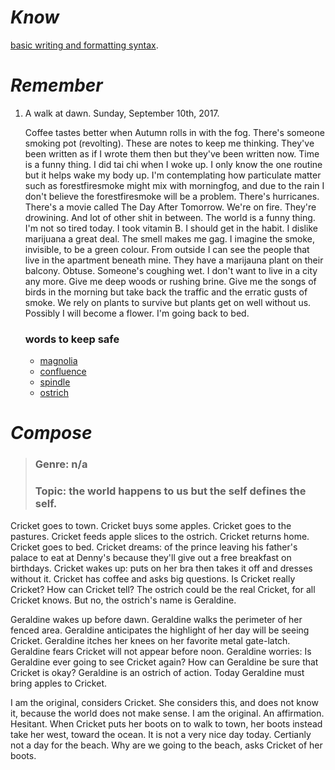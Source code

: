 # *Know*

[basic writing and formatting syntax](https://help.github.com/articles/basic-writing-and-formatting-syntax/).

# *Remember*

1. A walk at dawn.
    Sunday, September 10th, 2017.
    
    Coffee tastes better when Autumn rolls in with the fog. There's someone smoking pot (revolting). These are notes to keep me thinking. They've been written as if I wrote them then but they've been written now. Time is a funny thing. I did tai chi when I woke up. I only know the one routine but it helps wake my body up. I'm contemplating how particulate matter such as forestfiresmoke might mix with morningfog, and due to the rain I don't believe the forestfiresmoke will be a problem. There's hurricanes. There's a movie called The Day After Tomorrow. We're on fire. They're drowining. And lot of other shit in between. The world is a funny thing. I'm not so tired today. I took vitamin B. I should get in the habit. I dislike marijuana a great deal. The smell makes me gag. I imagine the smoke, invisible, to be a green colour. From outside I can see the people that live in the apartment beneath mine. They have a marijauna plant on their balcony. Obtuse. Someone's coughing wet. I don't want to live in a city any more. Give me deep woods or rushing brine. Give me the songs of birds in the morning but take back the traffic and the erratic gusts of smoke. We rely on plants to survive but plants get on well without us. Possibly I will become a flower. I'm going back to bed.
    
    ### words to keep safe
    - [magnolia](http://www.dictionary.com/browse/magnolia?s=t)
    - [confluence](http://www.dictionary.com/browse/confluence?s=t)
    - [spindle](http://www.dictionary.com/browse/spindle?s=t)
    - [ostrich](https://en.wikipedia.org/wiki/Common_ostrich)
    

# *Compose*

>### Genre: n/a
>### Topic: the world happens to us but the self defines the self.

Cricket goes to town. Cricket buys some apples. Cricket goes to the pastures. Cricket feeds apple slices to the ostrich. Cricket returns home. Cricket goes to bed. Cricket dreams: of the prince leaving his father's palace to eat at Denny's because they'll give out a free breakfast on birthdays. Cricket wakes up: puts on her bra then takes it off and dresses without it. Cricket has coffee and asks big questions. Is Cricket really Cricket? How can Cricket tell? The ostrich could be the real Cricket, for all Cricket knows. But no, the ostrich's name is Geraldine.

Geraldine wakes up before dawn. Geraldine walks the perimeter of her fenced area. Geraldine anticipates the highlight of her day will be seeing Cricket. Geraldine itches her knees on her favorite metal gate-latch. Geraldine fears Cricket will not appear before noon. Geraldine worries: Is Geraldine ever going to see Cricket again? How can Geraldine be sure that Cricket is okay? Geraldine is an ostrich of action. Today Geraldine must bring apples to Cricket.

I am the original, considers Cricket. She considers this, and does not know it, because the world does not make sense. I am the original. An affirmation. Hesitant. When Cricket puts her boots on to walk to town, her boots instead take her west, toward the ocean. It is not a very nice day today. Certianly not a day for the beach. Why are we going to the beach, asks Cricket of her boots. 
